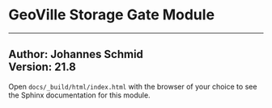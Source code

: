 # GeoVille Storage Gate Module
  
---
**Author:** Johannes Schmid  
**Version:** 21.8  
---

Open ``docs/_build/html/index.html`` with the browser of your choice to see 
the Sphinx documentation for this module.
